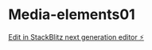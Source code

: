 # Media-elements01

[Edit in StackBlitz next generation editor ⚡️](https://stackblitz.com/~/github.com/EsotericStudent/Media-elements01)